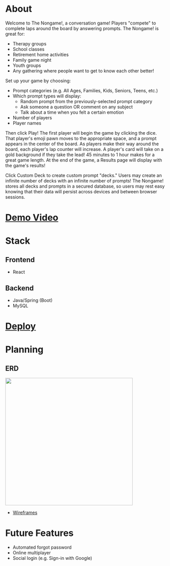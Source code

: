 # About
Welcome to The Nongame!, a conversation game! Players "compete" to complete laps around the board by answering prompts. The Nongame! is great for:
- Therapy groups
- School classes
- Retirement home activities
- Family game night
- Youth groups
- Any gathering where people want to get to know each other better!

Set up your game by choosing:
- Prompt categories (e.g. All Ages, Families, Kids, Seniors, Teens, etc.)
- Which prompt types will display:
	- Random prompt from the previously-selected prompt category
	- Ask someone a question OR comment on any subject
	- Talk about a time when you felt a certain emotion
- Number of players
- Player names

Then click Play! The first player will begin the game by clicking the dice. That player's emoji pawn moves to the appropriate space, and a prompt appears in the center of the board. As players make their way around the board, each player's lap counter will increase. A player's card will take on a gold background if they take the lead! 45 minutes to 1 hour makes for a great game length. At the end of the game, a Results page will display with the game's results!

Click Custom Deck to create custom prompt "decks." Users may create an infinite number of decks with an infinite number of prompts! The Nongame! stores all decks and prompts in a secured database, so users may rest easy knowing that their data will persist across devices and between browser sessions.
# [Demo Video](https://drive.google.com/file/d/1BFK6xM01hOzust6AxBFZ6sT_mTes1uSL/view?usp=share_link)
# Stack
## Frontend
- React
## Backend
- Java/Spring (Boot)
- MySQL
# [Deploy](https://github.com/BBPTimer/nongame-db/blob/main/deploy/README.md)
# Planning
## ERD
<img src="https://i.imgur.com/i7mj7Fk.png" height="400"></img>
- [Wireframes](https://drive.google.com/file/d/1V2YAU9I66HUYVPPtmce25Dhn844x6Djm/view?usp=share_link)
# Future Features
- Automated forgot password
- Online multiplayer
- Social login (e.g. Sign-in with Google)